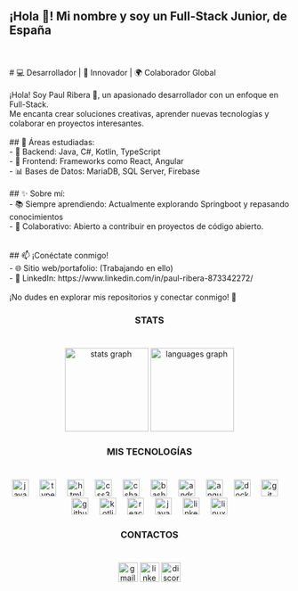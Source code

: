 <h2 align="left">¡Hola 👋! Mi nombre y soy un Full-Stack Junior, de España</h2>

###

<br clear="both">

<p align="left"># 💻 Desarrollador | 🚀 Innovador | 🌍 Colaborador Global  <br><br>¡Hola! Soy Paul Ribera 👋, un apasionado desarrollador con un enfoque en Full-Stack.  <br>Me encanta crear soluciones creativas, aprender nuevas tecnologías y colaborar en proyectos interesantes.  <br><br>## 🌟 Áreas estudiadas:  <br>- 💾 Backend: Java, C#, Kotlin, TypeScript<br>- 🎨 Frontend: Frameworks como React, Angular<br>- 📊 Bases de Datos: MariaDB, SQL Server, Firebase<br><br>## ✨ Sobre mí:  <br>- 📚 Siempre aprendiendo: Actualmente explorando Springboot y repasando conocimientos <br>- 🤝 Colaborativo: Abierto a contribuir en proyectos de código abierto.  <br><br><br>## 📫 ¡Conéctate conmigo!  <br>- 🌐 Sitio web/portafolio: (Trabajando en ello)<br>- 💼 LinkedIn: https://www.linkedin.com/in/paul-ribera-873342272/  <br><br>¡No dudes en explorar mis repositorios y conectar conmigo! 🚀</p>

###

<h3 align="center">STATS</h3>

###

<br clear="both">

<div align="center">
  <img src="https://github-readme-stats.vercel.app/api?username=paulribbera&hide_title=false&hide_rank=true&show_icons=true&include_all_commits=true&count_private=true&disable_animations=false&theme=dark&locale=es&hide_border=false" height="150" alt="stats graph"  />
  <img src="https://github-readme-stats.vercel.app/api/top-langs?username=paulribbera&locale=es&hide_title=false&layout=compact&card_width=320&langs_count=5&theme=dark&hide_border=false" height="150" alt="languages graph"  />
</div>

###

<h3 align="center">MIS TECNOLOGÍAS</h3>

###

<br clear="both">

<div align="center">
  <img src="https://cdn.jsdelivr.net/gh/devicons/devicon/icons/javascript/javascript-original.svg" height="30" alt="javascript logo"  />
  <img width="12" />
  <img src="https://cdn.jsdelivr.net/gh/devicons/devicon/icons/typescript/typescript-original.svg" height="30" alt="typescript logo"  />
  <img width="12" />
  <img src="https://cdn.jsdelivr.net/gh/devicons/devicon/icons/html5/html5-original.svg" height="30" alt="html5 logo"  />
  <img width="12" />
  <img src="https://cdn.jsdelivr.net/gh/devicons/devicon/icons/css3/css3-original.svg" height="30" alt="css3 logo"  />
  <img width="12" />
  <img src="https://cdn.jsdelivr.net/gh/devicons/devicon/icons/csharp/csharp-original.svg" height="30" alt="csharp logo"  />
  <img width="12" />
  <img src="https://cdn.jsdelivr.net/gh/devicons/devicon/icons/bash/bash-original.svg" height="30" alt="bash logo"  />
  <img width="12" />
  <img src="https://cdn.jsdelivr.net/gh/devicons/devicon/icons/android/android-original.svg" height="30" alt="android logo"  />
  <img width="12" />
  <img src="https://cdn.jsdelivr.net/gh/devicons/devicon/icons/angularjs/angularjs-original.svg" height="30" alt="angularjs logo"  />
  <img width="12" />
  <img src="https://cdn.jsdelivr.net/gh/devicons/devicon/icons/docker/docker-original.svg" height="30" alt="docker logo"  />
  <img width="12" />
  <img src="https://cdn.jsdelivr.net/gh/devicons/devicon/icons/git/git-original.svg" height="30" alt="git logo"  />
  <img width="12" />
  <img src="https://cdn.jsdelivr.net/gh/devicons/devicon/icons/github/github-original.svg" height="30" alt="github logo"  />
  <img width="12" />
  <img src="https://cdn.jsdelivr.net/gh/devicons/devicon/icons/kotlin/kotlin-original.svg" height="30" alt="kotlin logo"  />
  <img width="12" />
  <img src="https://cdn.jsdelivr.net/gh/devicons/devicon/icons/react/react-original.svg" height="30" alt="react logo"  />
  <img width="12" />
  <img src="https://cdn.jsdelivr.net/gh/devicons/devicon/icons/java/java-original.svg" height="30" alt="java logo"  />
  <img width="12" />
  <img src="https://cdn.jsdelivr.net/gh/devicons/devicon/icons/linkedin/linkedin-original.svg" height="30" alt="linkedin logo"  />
  <img width="12" />
  <img src="https://cdn.jsdelivr.net/gh/devicons/devicon/icons/linux/linux-original.svg" height="30" alt="linux logo"  />
</div>

###

<h3 align="center">CONTACTOS</h3>

###

<br clear="both">

<div align="center">
  <img src="https://img.shields.io/static/v1?message=Gmail&logo=gmail&label=&color=D14836&logoColor=white&labelColor=&style=for-the-badge" height="35" alt="gmail logo"  />
  <img src="https://img.shields.io/static/v1?message=LinkedIn&logo=linkedin&label=&color=0077B5&logoColor=white&labelColor=&style=for-the-badge" height="35" alt="linkedin logo"  />
  <img src="https://img.shields.io/static/v1?message=Discord&logo=discord&label=&color=7289DA&logoColor=white&labelColor=&style=for-the-badge" height="35" alt="discord logo"  />
</div>

###
